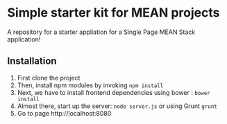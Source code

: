 # Simple starter kit for MEAN projects

A repository for a starter appliation for a Single Page MEAN Stack application!

## Installation
1. First clone the project
2. Then, install npm modules by invoking `npm install`
3. Next, we have to install frontend dependencies using bower : `bower install`
4. Almost there, start up the server: `node server.js` or using Grunt `grunt`
5. Go to page http://localhost:8080

